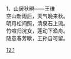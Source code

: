 1、山居秋暝——王维<br>
空山新雨后，天气晚来秋。<br>
明月松间照，清泉石上流。<br>
竹喧归浣女，莲动下渔舟。<br>
随意春芳歇，王孙自可留。<br>

[12.1](https://github.com/FreakLee/AI_Pictures_For_Poetry/blob/main/%E8%AF%97/12.1.jpeg)
